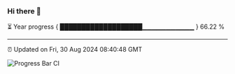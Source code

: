 ### Hi there 👋

⏳ Year progress { ███████████████████▁▁▁▁▁▁▁▁▁▁▁ } 66.22 %

---

⏰ Updated on Fri, 30 Aug 2024 08:40:48 GMT

![Progress Bar CI](https://github.com/IshwaranRudhara/GIT-ACTION/workflows/Progress%20Bar%20CI/badge.svg)
